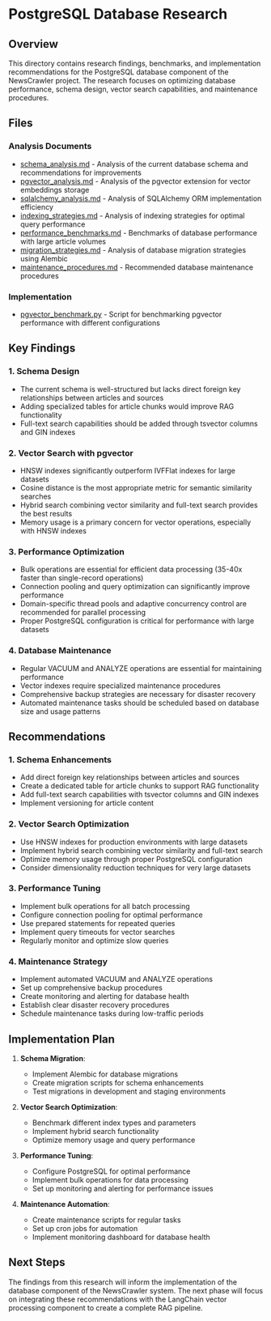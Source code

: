 # PostgreSQL Database Research

## Overview
This directory contains research findings, benchmarks, and implementation recommendations for the PostgreSQL database component of the NewsCrawler project. The research focuses on optimizing database performance, schema design, vector search capabilities, and maintenance procedures.

## Files

### Analysis Documents
- [schema_analysis.md](schema_analysis.md) - Analysis of the current database schema and recommendations for improvements
- [pgvector_analysis.md](pgvector_analysis.md) - Analysis of the pgvector extension for vector embeddings storage
- [sqlalchemy_analysis.md](sqlalchemy_analysis.md) - Analysis of SQLAlchemy ORM implementation efficiency
- [indexing_strategies.md](indexing_strategies.md) - Analysis of indexing strategies for optimal query performance
- [performance_benchmarks.md](performance_benchmarks.md) - Benchmarks of database performance with large article volumes
- [migration_strategies.md](migration_strategies.md) - Analysis of database migration strategies using Alembic
- [maintenance_procedures.md](maintenance_procedures.md) - Recommended database maintenance procedures

### Implementation
- [pgvector_benchmark.py](pgvector_benchmark.py) - Script for benchmarking pgvector performance with different configurations

## Key Findings

### 1. Schema Design
- The current schema is well-structured but lacks direct foreign key relationships between articles and sources
- Adding specialized tables for article chunks would improve RAG functionality
- Full-text search capabilities should be added through tsvector columns and GIN indexes

### 2. Vector Search with pgvector
- HNSW indexes significantly outperform IVFFlat indexes for large datasets
- Cosine distance is the most appropriate metric for semantic similarity searches
- Hybrid search combining vector similarity and full-text search provides the best results
- Memory usage is a primary concern for vector operations, especially with HNSW indexes

### 3. Performance Optimization
- Bulk operations are essential for efficient data processing (35-40x faster than single-record operations)
- Connection pooling and query optimization can significantly improve performance
- Domain-specific thread pools and adaptive concurrency control are recommended for parallel processing
- Proper PostgreSQL configuration is critical for performance with large datasets

### 4. Database Maintenance
- Regular VACUUM and ANALYZE operations are essential for maintaining performance
- Vector indexes require specialized maintenance procedures
- Comprehensive backup strategies are necessary for disaster recovery
- Automated maintenance tasks should be scheduled based on database size and usage patterns

## Recommendations

### 1. Schema Enhancements
- Add direct foreign key relationships between articles and sources
- Create a dedicated table for article chunks to support RAG functionality
- Add full-text search capabilities with tsvector columns and GIN indexes
- Implement versioning for article content

### 2. Vector Search Optimization
- Use HNSW indexes for production environments with large datasets
- Implement hybrid search combining vector similarity and full-text search
- Optimize memory usage through proper PostgreSQL configuration
- Consider dimensionality reduction techniques for very large datasets

### 3. Performance Tuning
- Implement bulk operations for all batch processing
- Configure connection pooling for optimal performance
- Use prepared statements for repeated queries
- Implement query timeouts for vector searches
- Regularly monitor and optimize slow queries

### 4. Maintenance Strategy
- Implement automated VACUUM and ANALYZE operations
- Set up comprehensive backup procedures
- Create monitoring and alerting for database health
- Establish clear disaster recovery procedures
- Schedule maintenance tasks during low-traffic periods

## Implementation Plan

1. **Schema Migration**:
   - Implement Alembic for database migrations
   - Create migration scripts for schema enhancements
   - Test migrations in development and staging environments

2. **Vector Search Optimization**:
   - Benchmark different index types and parameters
   - Implement hybrid search functionality
   - Optimize memory usage and query performance

3. **Performance Tuning**:
   - Configure PostgreSQL for optimal performance
   - Implement bulk operations for data processing
   - Set up monitoring and alerting for performance issues

4. **Maintenance Automation**:
   - Create maintenance scripts for regular tasks
   - Set up cron jobs for automation
   - Implement monitoring dashboard for database health

## Next Steps

The findings from this research will inform the implementation of the database component of the NewsCrawler system. The next phase will focus on integrating these recommendations with the LangChain vector processing component to create a complete RAG pipeline. 